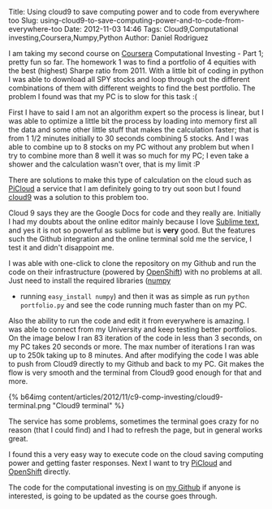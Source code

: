 Title: Using cloud9 to save computing power and to code from everywhere too
Slug: using-cloud9-to-save-computing-power-and-to-code-from-everywhere-too
Date: 2012-11-03 14:46
Tags: Cloud9,Computational investing,Coursera,Numpy,Python
Author: Daniel Rodriguez

I am taking my second course on [Coursera][] Computational Investing -
Part 1; pretty fun so far. The homework 1 was to find a portfolio of 4
equities with the best (highest) Sharpe ratio from 2011. With a little
bit of coding in python I was able to download all SPY stocks and loop
through out the different combinations of them with different weights to
find the best portfolio. The problem I found was that my PC is to slow
for this task :(

First I have to said I am not an algorithm expert so the process is
linear, but I was able to optimize a little bit the process by loading
into memory first all the data and some other little stuff that makes
the calculation faster; that is from 1 1/2 minutes initially to 30
seconds combining 5 stocks. And I was able to combine up to 8 stocks on
my PC without any problem but when I try to combine more than 8 well it
was so much for my PC; I even take a shower and the calculation wasn't
over, that is my limit :P

There are solutions to make this type of calculation on the cloud such
as [PiCloud][] a service that I am definitely going to try out soon but
I found [cloud9][] was a solution to this problem too.

Cloud 9 says they are the Google Docs for code and they really are.
Initially I had my doubts about the online editor mainly because I love
[Sublime text][], and yes it is not so powerful as sublime but is
**very** good. But the features such the Github integration and the
online terminal sold me the service, I test it and didn't disappoint me.

I was able with one-click to clone the repository on my Github and run
the code on their infrastructure (powered by [OpenShift][]) with no
problems at all. Just need to install the required libraries ([numpy][]
- running `easy_install numpy`) and then it was as simple as run `python portfolio.py` and see the code running much faster than on my PC.

Also the ability to run the code and edit it from everywhere is amazing.
I was able to connect from my University and keep testing better
portfolios. On the image below I ran 83 iteration of the code in less
than 3 seconds, on my PC takes 20 seconds or more. The max number of
iterations I ran was up to 250k taking up to 8 minutes. And after
modifying the code I was able to push from Cloud9 directly to my Github
and back to my PC. Git makes the flow is very smooth and the terminal
from Cloud9 good enough for that and more.

{% b64img content/articles/2012/11/c9-comp-investing/cloud9-terminal.png "Cloud9 terminal" %}

The service has some problems, sometimes the terminal goes crazy for no
reason (that I could find) and I had to refresh the page, but in general
works great.

I found this a very easy way to execute code on the cloud saving
computing power and getting faster responses. Next I want to try
[PiCloud][] and [OpenShift][] directly.

The code for the computational investing is on [my Github][] if anyone
is interested, is going to be updated as the course goes through.

  [Coursera]: https://www.coursera.org/ "Coursera"
  [PiCloud]: http://www.picloud.com/ "PiCloud"
  [cloud9]: https://c9.io/ "Cloud9"
  [Sublime text]: http://www.sublimetext.com/ "Sublime Text"
  [OpenShift]: https://openshift.redhat.com/app/ "OpenShift"
  [numpy]: http://numpy.scipy.org/ "numpy"
  [my Github]: https://github.com/danielfrg/comp-investing
    "Computational Investing on Github "
